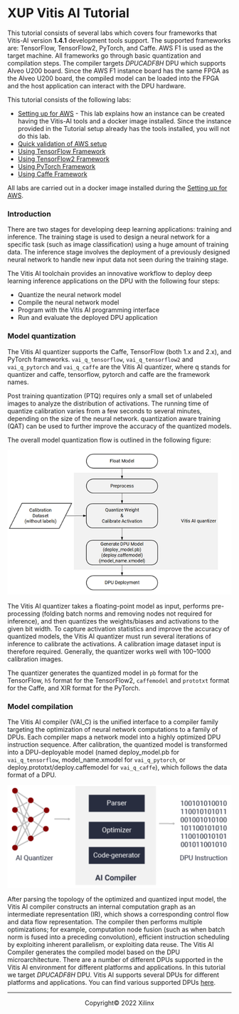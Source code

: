 <!-- 
DO NOT add layout, it will prevent README.md to be render as index.html by GitHub pages
-->

# XUP Vitis AI Tutorial

This tutorial consists of several labs which covers four frameworks that Vitis-AI version **1.4.1** development tools support. The supported frameworks are: TensorFlow, TensorFlow2, PyTorch, and Caffe. AWS F1 is used as the target machine. All frameworks go through basic quantization and compilation steps. The compiler targets *DPUCADF8H* DPU which supports Alveo U200 board. Since the AWS F1 instance board has the same FPGA as the Alveo U200 board, the compiled model can be loaded into the FPGA and the host application can interact with the DPU hardware.

This tutorial consists of the following labs:

- [Setting up for AWS](setup_vitisai_awsf1.md) - This lab explains how an instance can be created having the Vitis-AI tools and a docker image installed. Since the instance provided in the Tutorial setup already has the tools installed, you will not do this lab.
- [Quick validation of AWS setup](running_on_F1.md)
- [Using TensorFlow Framework](tf_inceptionv1.md)
- [Using TensorFlow2 Framework](tf2_inceptionv3.md)
- [Using PyTorch Framework](pt_mnist.md)
- [Using Caffe Framework](cf_inceptionv1.md)

All labs are carried out in a docker image installed during the [Setting up for AWS](setup_vitisai_awsf1.md).

### Introduction

There are two stages for developing deep learning applications: training and inference. The training stage is used to design a neural network for a specific task (such as image classification) using a huge amount of training data. The inference stage involves the deployment of a previously designed neural network to handle new input data not seen during the training stage.

The Vitis AI toolchain provides an innovative workflow to deploy deep learning inference applications on the DPU with the following four steps:
-	Quantize the neural network model
-	Compile the neural network model
-	Program with the Vitis AI programming interface
-	Run and evaluate the deployed DPU application

### Model quantization

The Vitis AI quantizer supports the Caffe, TensorFlow (both 1.x and 2.x), and PyTorch frameworks.  `vai_q_tensorflow`, `vai_q_tensorflow2` and `vai_q_pytorch` and `vai_q_caffe` are the Vitis AI quantizer, where q stands for quantizer and caffe, tensorflow, pytorch and caffe are the framework names.

Post training quantization (PTQ) requires only a small set of unlabeled images to analyze the distribution of activations. The running time of quantize calibration varies from a few seconds to several minutes, depending on the size of the neural network. quantization aware training (QAT) can be used to further improve the accuracy of the quantized models.

The overall model quantization flow is outlined in the following figure:

![](images/Quantizer_flow.png)

The Vitis AI quantizer takes a floating-point model as input, performs pre-processing (folding batch norms and removing nodes not required for inference), and then quantizes the weights/biases and activations to the given bit width. To capture activation statistics and improve the accuracy of quantized models, the Vitis AI quantizer must run several iterations of inference to calibrate the activations. A calibration image dataset input is therefore required. Generally, the quantizer works well with 100–1000 calibration images.

The quantizer generates the quantized model in `pb` format for the TensorFlow, `h5` format for the TensorFlow2, `caffemodel` and `prototxt` format for the Caffe, and XIR format for the PyTorch.

### Model compilation

The Vitis AI compiler (VAI_C) is the unified interface to a compiler family targeting the optimization of neural network computations to a family of DPUs. Each compiler maps a network model into a highly optimized DPU instruction sequence. After calibration, the quantized model is transformed into a DPU-deployable model (named deploy_model.pb for `vai_q_tensorflow`, model_name.xmodel for `vai_q_pytorch`, or deploy.prototxt/deploy.caffemodel for `vai_q_caffe`), which follows the data format of a DPU.

![](images/Compiler_flow.png)

After parsing the topology of the optimized and quantized input model, the Vitis AI compiler constructs an internal computation graph as an intermediate representation (IR), which shows a corresponding control flow and data flow representation. The compiler then performs multiple optimizations; for example, computation node fusion (such as when batch norm is fused into a preceding convolution), efficient instruction scheduling by exploiting inherent parallelism, or exploiting data reuse. The Vitis AI Compiler generates the compiled model based on the DPU microarchitecture. There are a number of different DPUs supported in the Vitis AI environment for different platforms and applications. In this tutorial we target *DPUCADF8H* DPU. Vitis
AI supports several DPUs for different platforms and applications. You can find various supported DPUs [here](https://github.com/Xilinx/Vitis-AI/blob/master/docs/learn/dpu_naming.md).

---------------------------------------
<p align="center">Copyright&copy; 2022 Xilinx</p>
